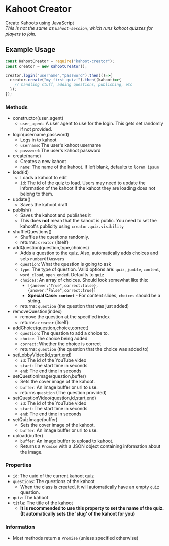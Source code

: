 # Kahoot Creator
Create Kahoots using JavaScript<br>
*This is not the same as `kahoot-session`, which runs kahoot quizzes for players to join.*
## Example Usage
```js
const KahootCreator = require("kahoot-creator");
const creator = new KahootCreator();

creator.login("username","password").then(()=>{
  creator.create("my first quiz!").then((kahoot)=>{
    // handling stuff, adding questions, publishing, etc
  });
});
```
### Methods
- constructor(user_agent)
  - `user_agent`: A user agent to use for the login. This gets set randomly if not provided.
- login(username,password)
  - Logs in to kahoot
  - `username`: The user's kahoot username
  - `password`: The user's kahoot password
- create(name)
  - Creates a new kahoot
  - `name`: The name of the kahoot. If left blank, defaults to `lorem ipsum`
- load(id)
  - Loads a kahoot to edit
  - `id`: The id of the quiz to load. Users may need to update the information of the kahoot if the kahoot they are loading does not belong to them.
- update()
  - Saves the kahoot draft
- publish()
  - Saves the kahoot and publishes it
  - This does **not** mean that the kahoot is public. You need to set the kahoot's publicity using `creator.quiz.visibility`
- shuffleQuestions()
  - Shuffles the questions randomly.
  - returns: `creator` (itself)
- addQuestion(question,type,choices)
  - Adds a question to the quiz. Also, automatically adds choices and sets `numberOfAnswers`
  - `question`: What the question is going to ask
  - `type`: The type of question. Valid options are: `quiz`, `jumble`, `content`, `word_cloud`, `open_ended`. Defaults to `quiz`
  - `choices`: An array of choices. Should look somewhat like this:
    - `[{answer:"True",correct:false},{answer:"False",correct:true}]`
    - **Special Case: `content`** - For content slides, `choices` should be a string.
  - returns: `question` (the question that was just added)
- removeQuestion(index)
  - remove the question at the specified index
  - returns: `creator` (itself)
- addChoice(question,choice,correct)
  - `question`: The question to add a choice to.
  - `choice`: The choice being added
  - `correct`: Whether the choice is correct
  - returns: `question` (the question that the choice was added to)
- setLobbyVideo(id,start,end)
  - `id`: The id of the YouTube video
  - `start`: The start time in seconds
  - `end`: The end time in seconds
- setQuestionImage(question,buffer)
  - Sets the cover image of the kahoot.
  - `buffer`: An image buffer or url to use.
  - returns `question` (The question provided)
- setQuestionVideo(question,id,start,end)
  - `id`: The id of the YouTube video
  - `start`: The start time in seconds
  - `end`: The end time in seconds
- setQuizImage(buffer)
  - Sets the cover image of the kahoot.
  - `buffer`: An image buffer or url to use.
- upload(buffer)
  - `buffer`: An image buffer to upload to kahoot.
  - Returns a `Promise` with a JSON object containing information about the image.

### Properties
- `id`: The uuid of the current kahoot quiz
- `questions`: The questions of the kahoot
  - When the class is created, it will automatically have an empty `quiz` question.
- `quiz`: The kahoot
- `title`: The title of the kahoot
  - **It is recommended to use this property to set the name of the quiz. (It automatically sets the 'slug' of the kahoot for you)**
### Information
- Most methods return a `Promise` (unless specified otherwise)
